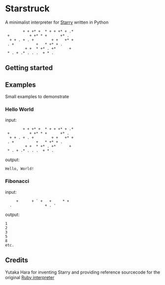 # Starstruck

A minimalist interpreter for [Starry](https://esolangs.org/wiki/starry) written in Python

```
        + + +* +  * + + +* + .*
 +         + +* * +      +* .
  + + . + . +        + +   +* +
 . +          +   * +* + .
         + +  * +* . +*      +
 * . + .* . . .  + * .
```

## Getting started




## Examples

Small examples to demonstrate

### Hello World

input:
```
        + + +* +  * + + +* + .*
 +         + +* * +      +* .
  + + . + . +        + +   +* +
 . +          +   * +* + .
         + +  * +* . +*      +
 * . + .* . . .  + * .
```
output:
```
Hello, World!
```

### Fibonacci

input:
```
     +      + ` +   +     * +
  .               + . '
```
output:
```
1
2
3
5
8
etc.
```

## Credits

Yutaka Hara for inventing Starry and providing reference sourcecode for the original [Ruby interpreter](https://github.com/yhara/esolang-book-sources/tree/master/starry)
